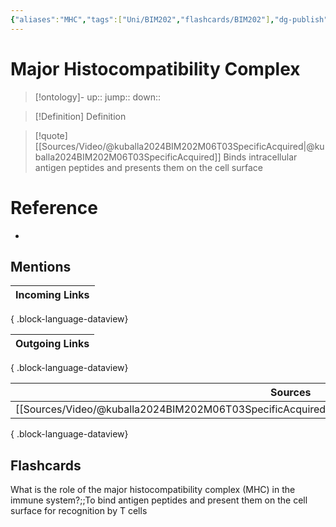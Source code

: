 ```yaml
---
{"aliases":"MHC","tags":["Uni/BIM202","flashcards/BIM202"],"dg-publish":true,"permalink":"/cards/major-histocompatibility-complex/","dgPassFrontmatter":true}
---
```


# Major Histocompatibility Complex

> [!ontology]-
> up:: 
> jump:: 
> down:: 

> [!Definition] Definition

> [!quote] [[Sources/Video/@kuballa2024BIM202M06T03SpecificAcquired\|@kuballa2024BIM202M06T03SpecificAcquired]]
> Binds intracellular antigen peptides and presents them on the cell surface

# Reference

- 

## Mentions

| Incoming Links |
| -------------- |

{ .block-language-dataview}

| Outgoing Links |
| -------------- |

{ .block-language-dataview}

| Sources                                                                                                 |
| ------------------------------------------------------------------------------------------------------- |
| [[Sources/Video/@kuballa2024BIM202M06T03SpecificAcquired\|@kuballa2024BIM202M06T03SpecificAcquired]] |

{ .block-language-dataview}

## Flashcards

What is the role of the major histocompatibility complex (MHC) in the immune system?;;To bind antigen peptides and present them on the cell surface for recognition by T cells
<!--SR:!2024-10-21,5,210-->